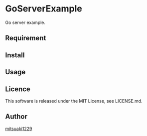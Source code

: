 GoServerExample
====

Go server example.

## Requirement


## Install

## Usage

## Licence

This software is released under the MIT License, see LICENSE.md.

## Author

[mitsuaki1229](https://github.com/mitsuaki1229)
